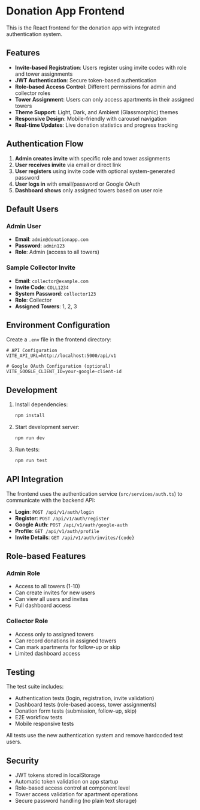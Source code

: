 # Donation App Frontend

This is the React frontend for the donation app with integrated authentication system.

## Features

- **Invite-based Registration**: Users register using invite codes with role and tower assignments
- **JWT Authentication**: Secure token-based authentication
- **Role-based Access Control**: Different permissions for admin and collector roles
- **Tower Assignment**: Users can only access apartments in their assigned towers
- **Theme Support**: Light, Dark, and Ambient (Glassmorphic) themes
- **Responsive Design**: Mobile-friendly with carousel navigation
- **Real-time Updates**: Live donation statistics and progress tracking

## Authentication Flow

1. **Admin creates invite** with specific role and tower assignments
2. **User receives invite** via email or direct link
3. **User registers** using invite code with optional system-generated password
4. **User logs in** with email/password or Google OAuth
5. **Dashboard shows** only assigned towers based on user role

## Default Users

### Admin User
- **Email**: `admin@donationapp.com`
- **Password**: `admin123`
- **Role**: Admin (access to all towers)

### Sample Collector Invite
- **Email**: `collector@example.com`
- **Invite Code**: `COLL1234`
- **System Password**: `collector123`
- **Role**: Collector
- **Assigned Towers**: 1, 2, 3

## Environment Configuration

Create a `.env` file in the frontend directory:

```env
# API Configuration
VITE_API_URL=http://localhost:5000/api/v1

# Google OAuth Configuration (optional)
VITE_GOOGLE_CLIENT_ID=your-google-client-id
```

## Development

1. Install dependencies:
   ```bash
   npm install
   ```

2. Start development server:
   ```bash
   npm run dev
   ```

3. Run tests:
   ```bash
   npm run test
   ```

## API Integration

The frontend uses the authentication service (`src/services/auth.ts`) to communicate with the backend API:

- **Login**: `POST /api/v1/auth/login`
- **Register**: `POST /api/v1/auth/register`
- **Google Auth**: `POST /api/v1/auth/google-auth`
- **Profile**: `GET /api/v1/auth/profile`
- **Invite Details**: `GET /api/v1/auth/invites/{code}`

## Role-based Features

### Admin Role
- Access to all towers (1-10)
- Can create invites for new users
- Can view all users and invites
- Full dashboard access

### Collector Role
- Access only to assigned towers
- Can record donations in assigned towers
- Can mark apartments for follow-up or skip
- Limited dashboard access

## Testing

The test suite includes:
- Authentication tests (login, registration, invite validation)
- Dashboard tests (role-based access, tower assignments)
- Donation form tests (submission, follow-up, skip)
- E2E workflow tests
- Mobile responsive tests

All tests use the new authentication system and remove hardcoded test users.

## Security

- JWT tokens stored in localStorage
- Automatic token validation on app startup
- Role-based access control at component level
- Tower access validation for apartment operations
- Secure password handling (no plain text storage)
